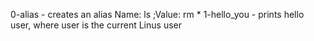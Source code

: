 0-alias - creates an alias Name: ls ;Value: rm *
1-hello_you - prints hello user, where user is the current Linus user
